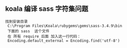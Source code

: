## koala  编译 sass 字符集问题
```
找到安装目录
 C:\Program Files\Koala\rubygems\gems\sass-3.4.9\bin
 下面的 sass  这个文件
 在 所有 require 后面 加入这一行代码：
 Encoding.default_external = Encoding.find('utf-8') 
```

